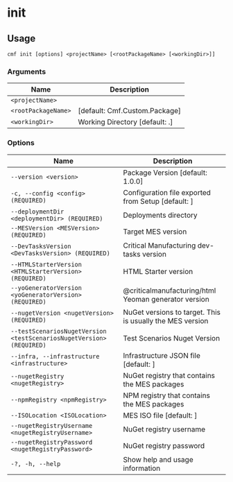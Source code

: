 # init

<!-- BEGIN USAGE -->

Usage
-----

```
cmf init [options] <projectName> [<rootPackageName> [<workingDir>]]
```

### Arguments

Name | Description
---- | -----------
`<projectName>` |
`<rootPackageName>` | [default: Cmf.Custom.Package]
`<workingDir>` | Working Directory [default: .]

### Options

Name | Description
---- | -----------
`--version <version>` | Package Version [default: 1.0.0]
`-c, --config <config> (REQUIRED)` | Configuration file exported from Setup [default: ]
`--deploymentDir <deploymentDir> (REQUIRED)` | Deployments directory
`--MESVersion <MESVersion> (REQUIRED)` | Target MES version
`--DevTasksVersion <DevTasksVersion> (REQUIRED)` | Critical Manufacturing dev-tasks version
`--HTMLStarterVersion <HTMLStarterVersion> (REQUIRED)` | HTML Starter version
`--yoGeneratorVersion <yoGeneratorVersion> (REQUIRED)` | @criticalmanufacturing/html Yeoman generator version
`--nugetVersion <nugetVersion> (REQUIRED)` | NuGet versions to target. This is usually the MES version
`--testScenariosNugetVersion <testScenariosNugetVersion> (REQUIRED)` | Test Scenarios Nuget Version
`--infra, --infrastructure <infrastructure>` | Infrastructure JSON file [default: ]
`--nugetRegistry <nugetRegistry>` | NuGet registry that contains the MES packages
`--npmRegistry <npmRegistry>` | NPM registry that contains the MES packages
`--ISOLocation <ISOLocation>` | MES ISO file [default: ]
`--nugetRegistryUsername <nugetRegistryUsername>` | NuGet registry username
`--nugetRegistryPassword <nugetRegistryPassword>` | NuGet registry password
`-?, -h, --help` | Show help and usage information


<!-- END USAGE -->
